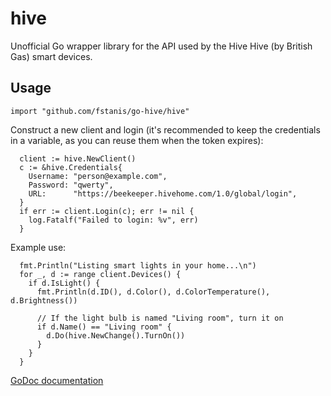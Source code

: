 # hive
Unofficial Go wrapper library for the API used by the Hive Hive (by British Gas)
smart devices.

## Usage

```
import "github.com/fstanis/go-hive/hive"
```

Construct a new client and login (it's recommended to keep the credentials in a
variable, as you can reuse them when the token expires):
```
  client := hive.NewClient()
  c := &hive.Credentials{
    Username: "person@example.com",
    Password: "qwerty",
    URL:      "https://beekeeper.hivehome.com/1.0/global/login",
  }
  if err := client.Login(c); err != nil {
    log.Fatalf("Failed to login: %v", err)
  }
```

Example use:

```
  fmt.Println("Listing smart lights in your home...\n")
  for _, d := range client.Devices() {
    if d.IsLight() {
      fmt.Println(d.ID(), d.Color(), d.ColorTemperature(), d.Brightness())

      // If the light bulb is named "Living room", turn it on
      if d.Name() == "Living room" {
        d.Do(hive.NewChange().TurnOn())
      }
    }
  }

```

[GoDoc documentation](https://godoc.org/github.com/fstanis/go-hive/hive)

